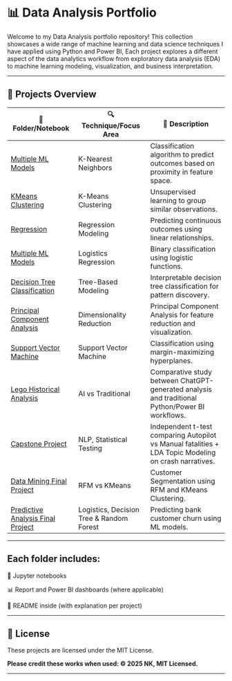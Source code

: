 # 📊 Data Analysis Portfolio

Welcome to my Data Analysis portfolio repository! This collection showcases a wide range of machine learning and data science techniques I have applied using Python and Power BI, Each project explores a different aspect of the data analytics workflow from exploratory data analysis (EDA) to machine learning modeling, visualization, and business interpretation.

---

## 🧠 Projects Overview

| 📁 Folder/Notebook | 🔍 Technique/Focus Area | 📌 Description |
|-------------------|------------------------|----------------|
| [Multiple ML Models](./Multiple%20ML%20Models) | K-Nearest Neighbors | Classification algorithm to predict outcomes based on proximity in feature space. |
| [KMeans Clustering](./KMeans%20Clustering) | K-Means Clustering | Unsupervised learning to group similar observations. |
| [Regression](./Regression) | Regression Modeling | Predicting continuous outcomes using linear relationships. |
| [Multiple ML Models](./Multiple%20ML%20Models) | Logistics Regression | Binary classification using logistic functions. |
| [Decision Tree Classification](./Decision%20Tree%20Classification) | Tree-Based Modeling | Interpretable decision tree classification for pattern discovery. |
| [Principal Component Analysis](./Principal%20Component%20Analysis) | Dimensionality Reduction | Principal Component Analysis for feature reduction and visualization. |
| [Support Vector Machine](./Support%20Vector%20Machine) | Support Vector Machine | Classification using margin-maximizing hyperplanes. |
| [Lego Historical Analysis](./Lego%20Historical%20Analysis) | AI vs Traditional | Comparative study between ChatGPT-generated analysis and traditional Python/Power BI workflows. |
| [Capstone Project](./Capstone%20Project) | NLP, Statistical Testing | Independent t-test comparing Autopilot vs Manual fatalities + LDA Topic Modeling on crash narratives. |
| [Data Mining Final Project](./Data%20Mining%20Final%20Project) | RFM vs KMeans | Customer Segmentation using RFM and KMeans Clustering. |
| [Predictive Analysis Final Project](./Predictive%20Analysis%20Final%20Project) | Logistics, Decision Tree & Random Forest | Predicting bank customer churn using ML models. |

---

## Each folder includes:

📘 Jupyter notebooks

📊 Report and Power BI dashboards (where applicable)

📄 README inside (with explanation per project)

---

## 🧾 License

These projects are licensed under the MIT License.

**Please credit these works when used: © 2025 NK, MIT Licensed.**

---

